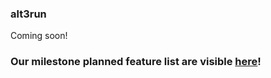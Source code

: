 ### alt3run

Coming soon! 

### Our milestone planned feature list are visible [here](https://github.com/alt3code/alt3run/milestones)!


